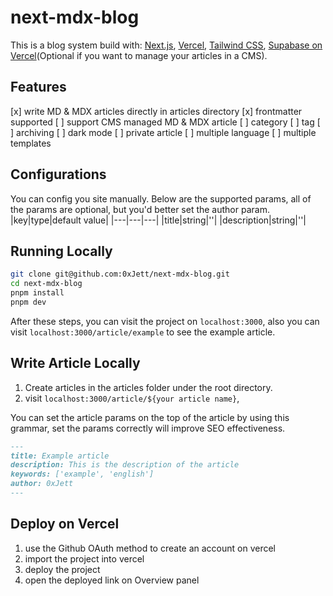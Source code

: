 # next-mdx-blog
This is a blog system build with: [Next.js](https://nextjs.org/), [Vercel](https://vercel.com/home), [Tailwind CSS](https://tailwindcss.com/), [Supabase on Vercel](https://vercel.com/jett-projects/~/integrations/supabase)(Optional if you want to manage your articles in a CMS).

## Features
[x] write MD & MDX articles directly in articles directory
[x] frontmatter supported
[ ] support CMS managed MD & MDX article
[ ] category
[ ] tag
[ ] archiving
[ ] dark mode
[ ] private article
[ ] multiple language
[ ] multiple templates

## Configurations
You can config you site manually.
Below are the supported params, all of the params are optional, but you'd better set the author param.
|key|type|default value|
|---|---|---|
|title|string|''|
|description|string|''|

## Running Locally
```bash
git clone git@github.com:0xJett/next-mdx-blog.git
cd next-mdx-blog
pnpm install
pnpm dev
```

After these steps, you can visit the project on `localhost:3000`, also you can visit `localhost:3000/article/example` to see the example article.

## Write Article Locally
1. Create articles in the articles folder under the root directory.
2. visit `localhost:3000/article/${your article name}`,

You can set the article params on the top of the article by using this grammar, set the params correctly will improve SEO effectiveness.
```markdown
---
title: Example article
description: This is the description of the article
keywords: ['example', 'english']
author: 0xJett
---
```

## Deploy on Vercel
1. use the Github OAuth method to create an account on vercel
2. import the project into vercel
3. deploy the project
4. open the deployed link on Overview panel
